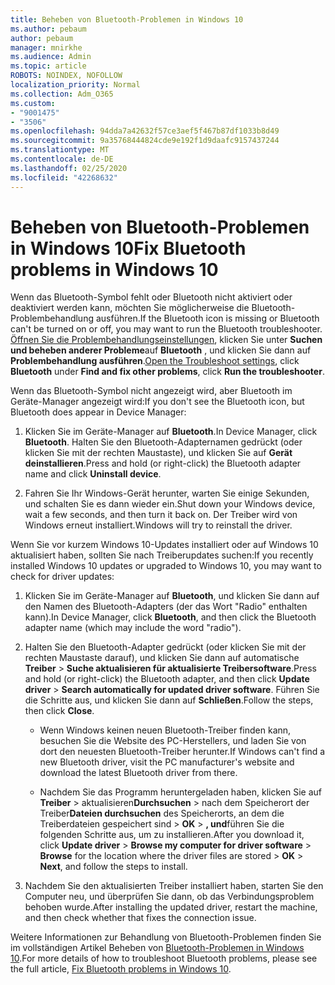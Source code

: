 ```yaml
---
title: Beheben von Bluetooth-Problemen in Windows 10
ms.author: pebaum
author: pebaum
manager: mnirkhe
ms.audience: Admin
ms.topic: article
ROBOTS: NOINDEX, NOFOLLOW
localization_priority: Normal
ms.collection: Adm_O365
ms.custom:
- "9001475"
- "3506"
ms.openlocfilehash: 94dda7a42632f57ce3aef5f467b87df1033b8d49
ms.sourcegitcommit: 9a35768444824cde9e192f1d9daafc9157437244
ms.translationtype: MT
ms.contentlocale: de-DE
ms.lasthandoff: 02/25/2020
ms.locfileid: "42268632"
---
```

# <a name="fix-bluetooth-problems-in-windows-10"></a><span data-ttu-id="1b9a8-102">Beheben von Bluetooth-Problemen in Windows 10</span><span class="sxs-lookup"><span data-stu-id="1b9a8-102">Fix Bluetooth problems in Windows 10</span></span>

<span data-ttu-id="1b9a8-103">Wenn das Bluetooth-Symbol fehlt oder Bluetooth nicht aktiviert oder deaktiviert werden kann, möchten Sie möglicherweise die Bluetooth-Problembehandlung ausführen.</span><span class="sxs-lookup"><span data-stu-id="1b9a8-103">If the Bluetooth icon is missing or Bluetooth can't be turned on or off, you may want to run the Bluetooth troubleshooter.</span></span> <span data-ttu-id="1b9a8-104">[Öffnen Sie die Problembehandlungseinstellungen](ms-settings:troubleshoot), klicken Sie unter **Suchen und beheben anderer Probleme**auf **Bluetooth** , und klicken Sie dann auf **Problembehandlung ausführen**.</span><span class="sxs-lookup"><span data-stu-id="1b9a8-104">[Open the Troubleshoot settings](ms-settings:troubleshoot), click **Bluetooth** under **Find and fix other problems**, click **Run the troubleshooter**.</span></span>

<span data-ttu-id="1b9a8-105">Wenn das Bluetooth-Symbol nicht angezeigt wird, aber Bluetooth im Geräte-Manager angezeigt wird:</span><span class="sxs-lookup"><span data-stu-id="1b9a8-105">If you don't see the Bluetooth icon, but Bluetooth does appear in Device Manager:</span></span>

1. <span data-ttu-id="1b9a8-106">Klicken Sie im Geräte-Manager auf **Bluetooth**.</span><span class="sxs-lookup"><span data-stu-id="1b9a8-106">In Device Manager, click **Bluetooth**.</span></span> <span data-ttu-id="1b9a8-107">Halten Sie den Bluetooth-Adapternamen gedrückt (oder klicken Sie mit der rechten Maustaste), und klicken Sie auf **Gerät deinstallieren**.</span><span class="sxs-lookup"><span data-stu-id="1b9a8-107">Press and hold (or right-click) the Bluetooth adapter name and click **Uninstall device**.</span></span>

2. <span data-ttu-id="1b9a8-108">Fahren Sie Ihr Windows-Gerät herunter, warten Sie einige Sekunden, und schalten Sie es dann wieder ein.</span><span class="sxs-lookup"><span data-stu-id="1b9a8-108">Shut down your Windows device, wait a few seconds, and then turn it back on.</span></span> <span data-ttu-id="1b9a8-109">Der Treiber wird von Windows erneut installiert.</span><span class="sxs-lookup"><span data-stu-id="1b9a8-109">Windows will try to reinstall the driver.</span></span>

<span data-ttu-id="1b9a8-110">Wenn Sie vor kurzem Windows 10-Updates installiert oder auf Windows 10 aktualisiert haben, sollten Sie nach Treiberupdates suchen:</span><span class="sxs-lookup"><span data-stu-id="1b9a8-110">If you recently installed Windows 10 updates or upgraded to Windows 10, you may want to check for driver updates:</span></span>

1. <span data-ttu-id="1b9a8-111">Klicken Sie im Geräte-Manager auf **Bluetooth**, und klicken Sie dann auf den Namen des Bluetooth-Adapters (der das Wort "Radio" enthalten kann).</span><span class="sxs-lookup"><span data-stu-id="1b9a8-111">In Device Manager, click **Bluetooth**, and then click the Bluetooth adapter name (which may include the word "radio").</span></span>

2. <span data-ttu-id="1b9a8-112">Halten Sie den Bluetooth-Adapter gedrückt (oder klicken Sie mit der rechten Maustaste darauf), und klicken Sie dann auf automatische **Treiber** > **Suche aktualisieren für aktualisierte Treibersoftware**.</span><span class="sxs-lookup"><span data-stu-id="1b9a8-112">Press and hold (or right-click) the Bluetooth adapter, and then click **Update driver** > **Search automatically for updated driver software**.</span></span> <span data-ttu-id="1b9a8-113">Führen Sie die Schritte aus, und klicken Sie dann auf **Schließen**.</span><span class="sxs-lookup"><span data-stu-id="1b9a8-113">Follow the steps, then click **Close**.</span></span>

      - <span data-ttu-id="1b9a8-114">Wenn Windows keinen neuen Bluetooth-Treiber finden kann, besuchen Sie die Website des PC-Herstellers, und laden Sie von dort den neuesten Bluetooth-Treiber herunter.</span><span class="sxs-lookup"><span data-stu-id="1b9a8-114">If Windows can't find a new Bluetooth driver, visit the PC manufacturer's website and download the latest Bluetooth driver from there.</span></span>

    - <span data-ttu-id="1b9a8-115">Nachdem Sie das Programm heruntergeladen haben, klicken Sie auf **Treiber** > aktualisieren**Durchsuchen** > nach dem Speicherort der Treiber**Dateien durchsuchen** des Speicherorts, an dem die Treiberdateien gespeichert sind > **OK** > **, und**führen Sie die folgenden Schritte aus, um zu installieren.</span><span class="sxs-lookup"><span data-stu-id="1b9a8-115">After you download it, click **Update driver** > **Browse my computer for driver software** > **Browse** for the location where the driver files are stored > **OK** > **Next**, and follow the steps to install.</span></span>

3. <span data-ttu-id="1b9a8-116">Nachdem Sie den aktualisierten Treiber installiert haben, starten Sie den Computer neu, und überprüfen Sie dann, ob das Verbindungsproblem behoben wurde.</span><span class="sxs-lookup"><span data-stu-id="1b9a8-116">After installing the updated driver, restart the machine, and then check whether that fixes the connection issue.</span></span>

<span data-ttu-id="1b9a8-117">Weitere Informationen zur Behandlung von Bluetooth-Problemen finden Sie im vollständigen Artikel Beheben von [Bluetooth-Problemen in Windows 10](https://support.microsoft.com/help/14169/windows-10-fix-bluetooth-problems).</span><span class="sxs-lookup"><span data-stu-id="1b9a8-117">For more details of how to troubleshoot Bluetooth problems, please see the full article, [Fix Bluetooth problems in Windows 10](https://support.microsoft.com/help/14169/windows-10-fix-bluetooth-problems).</span></span>
